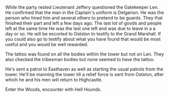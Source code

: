 While the party rested Lieutenant Jeffery questioned the Gatekeeper Len. He confirmed that the man in the Captain's uniform is Delgarion. He was the person who hired him and several others to pretend to be guards. They that finished their part and left a few days ago. The last lot of goods and people left at the same time He was the last one left and was due to leave in a a day or so. He will be escorted to Ostston to testify to the Grand Marshall. If you could also go to testify about what you have found that would be most useful and you would be well rewarded.

The tattoo was found on all the bodies within the tower but not on Len. They also checked the tribesman bodies but none seemed to have the tattoo.

He's sent a patrol to Easthaven as well as starting the usual patrols from the tower. He'll be manning the tower till a relief force is sent from Ostston, after which he and his men will return to Highcastle.

Enter the Woods, encounter with Hell Hounds.

